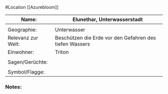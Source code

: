 #Location [[Azurebloom]]

| Name:              | Elunethar, Unterwasserstadt                             |
| ------------------ | ------------------------------------------------------- |
|                    |                                                         |
| Geographie:        | Unterwasser                                             |
| Relevanz zur Welt: | Beschützen die Erde vor den Gefahren des tiefen Wassers |
| Einwohner:         | Triton                                                  |
|                    |                                                         |
| Sagen/Gerüchte:    |                                                         |
|                    |                                                         |
| Symbol/Flagge:     |                                                         |
### Notes:



